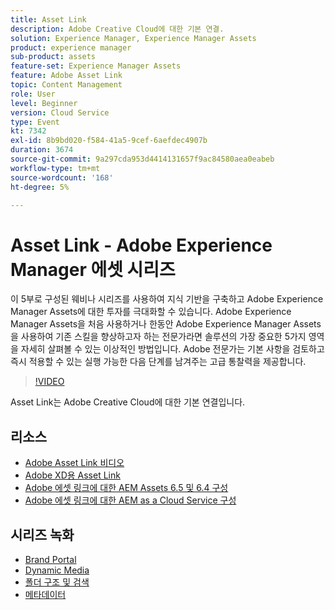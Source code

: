 ```yaml
---
title: Asset Link
description: Adobe Creative Cloud에 대한 기본 연결.
solution: Experience Manager, Experience Manager Assets
product: experience manager
sub-product: assets
feature-set: Experience Manager Assets
feature: Adobe Asset Link
topic: Content Management
role: User
level: Beginner
version: Cloud Service
type: Event
kt: 7342
exl-id: 8b9bd020-f584-41a5-9cef-6aefdec4907b
duration: 3674
source-git-commit: 9a297cda953d4414131657f9ac84580aea0eabeb
workflow-type: tm+mt
source-wordcount: '168'
ht-degree: 5%

---
```


# Asset Link - Adobe Experience Manager 에셋 시리즈

이 5부로 구성된 웨비나 시리즈를 사용하여 지식 기반을 구축하고 Adobe Experience Manager Assets에 대한 투자를 극대화할 수 있습니다. Adobe Experience Manager Assets을 처음 사용하거나 한동안 Adobe Experience Manager Assets을 사용하여 기존 스킬을 향상하고자 하는 전문가라면 솔루션의 가장 중요한 5가지 영역을 자세히 살펴볼 수 있는 이상적인 방법입니다. Adobe 전문가는 기본 사항을 검토하고 즉시 적용할 수 있는 실행 가능한 다음 단계를 남겨주는 고급 통찰력을 제공합니다.

>[!VIDEO](https://video.tv.adobe.com/v/332127/?quality=12&learn=on&hidetitle=true)

Asset Link는 Adobe Creative Cloud에 대한 기본 연결입니다.

## 리소스

* [Adobe Asset Link 비디오](https://experienceleague.adobe.com/docs/experience-manager-learn/assets/adobe-asset-link/launch-adobe-asset-link.html)
* [Adobe XD용 Asset Link](https://helpx.adobe.com/enterprise/admin-guide.html/enterprise/using/adobe-asset-link-for-xd.ug.html)
* [Adobe 에셋 링크에 대한 AEM Assets 6.5 및 6.4 구성](https://helpx.adobe.com/enterprise/using/configure-aem-assets-6-for-asset-link.html)
* [Adobe 에셋 링크에 대한 AEM as a Cloud Service 구성](https://helpx.adobe.com/enterprise/admin-guide.html/enterprise/using/configure-aem-assets-for-asset-link.ug.html)

## 시리즈 녹화

* [Brand Portal](brand-portal.md)
* [Dynamic Media](dynamic-media.md)
* [폴더 구조 및 검색](folder-structure-search.md)
* [메타데이터](metadata.md)
